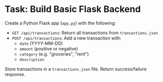 # Task: Build Basic Flask Backend

Create a Python Flask app (`app.py`) with the following:

- `GET /api/transactions`: Return all transactions from `transactions.json`
- `POST /api/transactions`: Add a new transaction with:
  - `date` (YYYY-MM-DD)
  - `amount` (positive or negative)
  - `category` (e.g. "groceries", "rent")
  - `description`

Store transactions in a `transactions.json` file.
Return success/failure response.
